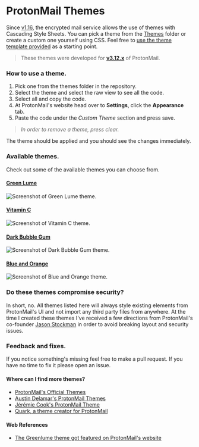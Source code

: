 # ProtonMail Themes
Since [v1.16](https://blog.protonmail.ch/protonmail-beta-v1-16-release-notes/), the encrypted mail service allows the use of themes with Cascading Style Sheets. You can pick a theme from the [Themes](Themes/) folder or create a custom one yourself using CSS. Feel free to [use the theme template provided](Themes/theme_template) as a starting point.

> These themes were developed for **[v3.12.x](https://github.com/csalmeida/protonmail-themes/releases)** of ProtonMail.

### How to use a theme.
1. Pick one from the themes folder in the repository.
2. Select the theme and select the raw view to see all the code.
3. Select all and copy the code.
4. At ProtonMail's website head over to **Settings**, click the **Appearance** tab.
5. Paste the code under the *Custom Theme* section and press save.
> *In order to remove a theme, press clear.*

The theme should be applied and you should see the changes immediately.

### Available themes.
Check out some of the available themes you can choose from.

#### [Green Lume](Themes/green_lume/green_lume.css)
![Screenshot of Green Lume theme.](screenshots/green_lume_3.12.0.gif)

#### [Vitamin C](Themes/vitamin_c/vitamin_c.css)
![Screenshot of Vitamin C theme.](screenshots/vitamin_c_3.12.0.gif)

#### [Dark Bubble Gum](Themes/dark_bubble_gum/dark_bubble_gum.min.css)
![Screenshot of Dark Bubble Gum theme.](screenshots/dark_bubble_gum_3.5.16.png)

#### [Blue and Orange](Themes/blue_and_orange/blue_and_orange.min.css)
![Screenshot of Blue and Orange theme.](screenshots/blue_and_orange_3.5.16.png)

### Do these themes compromise security?
In short, no. All themes listed here will always style existing elements from ProtonMail's UI and not import any third party files from anywhere.
At the time I created these themes I've received a few directions from ProtonMail's co-founder [Jason Stockman](https://twitter.com/jasonstockman) in order to avoid breaking layout and security issues.

### Feedback and fixes.
If you notice something's missing feel free to make a pull request. If you have no time to fix it please open an issue.

#### Where can I find more themes?
* [ProtonMail's Official Themes](http://protonmail.tumblr.com/)
* [Austin Delamar's ProtonMail Themes](https://github.com/amdelamar/pm-theme)
* [Jérémie Cook's ProtonMail Theme](https://github.com/jeremiecook/protonmail-theme)
* [Quark, a theme creator for ProtonMail](https://github.com/csalmeida/quark)

#### Web References
* [The Greenlume theme got featured on ProtonMail's website](https://protonmail.com/blog/protonmail-themes/)

